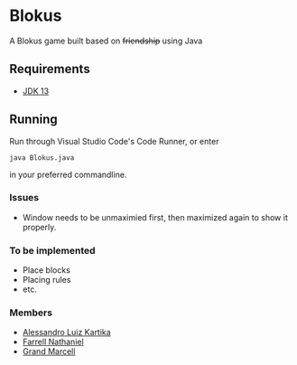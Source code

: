 # Blokus
A Blokus game built based on ~~friendship~~ using Java

## Requirements
- [JDK 13](https://jdk.java.net/13/)

## Running
Run through Visual Studio Code's Code Runner, or enter 
```
java Blokus.java
```
in your preferred commandline.

### Issues
- Window needs to be unmaximied first, then maximized again to show it properly.

### To be implemented
- Place blocks
- Placing rules
- etc.

### Members
- [Alessandro Luiz Kartika](https://github.com/sanddroo)
- [Farrell Nathaniel](https://github.com/FrostHard)
- [Grand Marcell](https://github.com/GMarcell)
